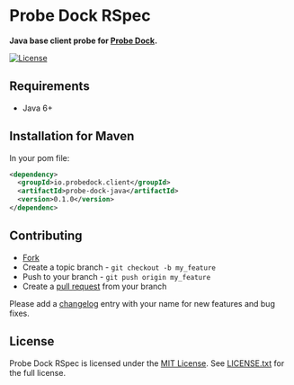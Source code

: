 # Probe Dock RSpec

**Java base client probe for [Probe Dock](https://github.com/probe-dock/probe-dock).**

[![License](https://img.shields.io/github/license/probe-dock/probe-dock-java.svg)](LICENSE.txt)

## Requirements

* Java 6+

## Installation for Maven

In your pom file:

```xml
<dependency>
  <groupId>io.probedock.client</groupId>
  <artifactId>probe-dock-java</artifactId>
  <version>0.1.0</version>
</dependenc>
```
## Contributing

* [Fork](https://help.github.com/articles/fork-a-repo)
* Create a topic branch - `git checkout -b my_feature`
* Push to your branch - `git push origin my_feature`
* Create a [pull request](http://help.github.com/pull-requests/) from your branch

Please add a [changelog](CHANGELOG.md) entry with your name for new features and bug fixes.

## License

Probe Dock RSpec is licensed under the [MIT License](http://opensource.org/licenses/MIT).
See [LICENSE.txt](LICENSE.txt) for the full license.
